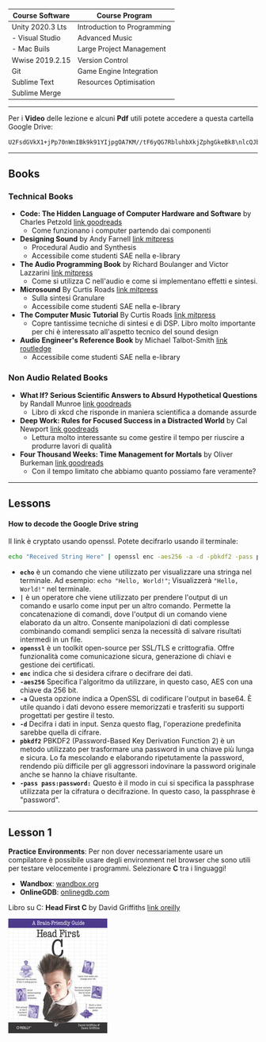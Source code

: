 | Course Software  | Course Program              |
| ---------------- | --------------------------- |
| Unity 2020.3 Lts | Introduction to Programming |
| - Visual Studio  | Advanced Music              |
| - Mac Buils      | Large Project Management    |
| Wwise 2019.2.15  | Version Control             |
| Git              | Game Engine Integration     |
| Sublime Text     | Resources Optimisation      |
| Sublime Merge    |                             |

- - -

Per i **Video** delle lezione e alcuni **Pdf** utili potete accedere a questa cartella Google Drive:
```
U2FsdGVkX1+jPp70nWnIBk9k91YIjpgOA7KM//tF6yQG7RbluhbXkjZphgGkeBk8\nlcQJbXI88A2OfbdjO7oqb89JwtBcpNuvmBdnPVW4iLuCCPS9T+kuDgQYDWScFRA9
```
---

## Books
### Technical Books
- **Code: The Hidden Language of Computer Hardware and Software** by Charles Petzold [link goodreads](https://www.goodreads.com/book/show/44882.Code)
    - Come funzionano i computer partendo dai componenti
- **Designing Sound** by Andy Farnell [link mitpress](https://mitpress.mit.edu/books/designing-sound)
    - Procedural Audio and Synthesis
    - Accessibile come studenti SAE nella e-library
- **The Audio Programming Book** by Richard Boulanger and Victor Lazzarini [link mitpress](https://mitpress.mit.edu/books/audio-programming-book)
    - Come si utilizza C nell'audio e come si implementano effetti e sintesi.
- **Microsound** By Curtis Roads [link mitpress](https://mitpress.mit.edu/books/microsound)
    - Sulla sintesi Granulare
    - Accessibile come studenti SAE nella e-library
- **The Computer Music Tutorial** By Curtis Roads [link mitpress](https://mitpress.mit.edu/books/computer-music-tutorial)
    - Copre tantissime tecniche di sintesi e di DSP. Libro molto importante per chi è interessato all'aspetto tecnico del sound design
- **Audio Engineer's Reference Book** by Michael Talbot-Smith [link routledge](https://www.routledge.com/Audio-Engineers-Reference-Book/Talbot-Smith/p/book/9780240516851)
    - Accessibile come studenti SAE nella e-library

### Non Audio Related Books
- **What If? Serious Scientific Answers to Absurd Hypothetical Questions** by Randall Munroe
[link goodreads](https://www.goodreads.com/book/show/21413662-what-if-serious-scientific-answers-to-absurd-hypothetical-questions)
    - Libro di xkcd che risponde in maniera scientifica a domande assurde
- **Deep Work: Rules for Focused Success in a Distracted World** by Cal Newport [link goodreads](https://www.goodreads.com/book/show/25744928-deep-work?ac=1&from_search=true&qid=3YjAFmWm5O&rank=1)
    - Lettura molto interessante su come gestire il tempo per riuscire a produrre lavori di qualità
- **Four Thousand Weeks: Time Management for Mortals** by Oliver Burkeman [link goodreads](https://www.goodreads.com/book/show/54785515-four-thousand-weeks)
    - Con il tempo limitato che abbiamo quanto possiamo fare veramente?

---

## Lessons
#### How to decode the Google Drive string
Il link è cryptato usando openssl. Potete decifrarlo usando il terminale:

```bash
echo "Received String Here" | openssl enc -aes256 -a -d -pbkdf2 -pass pass:password
```


- **`echo`** è un comando che viene utilizzato per visualizzare una stringa nel terminale. Ad esempio: `echo "Hello, World!"`; Visualizzerà `"Hello, World!"` nel terminale.
- **`|`** è un operatore che viene utilizzato per prendere l'output di un comando e usarlo come input per un altro comando. Permette la concatenazione di comandi, dove l'output di un comando viene elaborato da un altro. Consente manipolazioni di dati complesse combinando comandi semplici senza la necessità di salvare risultati intermedi in un file.
- **`openssl`** è un toolkit open-source per SSL/TLS e crittografia. Offre funzionalità come comunicazione sicura, generazione di chiavi e gestione dei certificati.
- **`enc`** indica che si desidera cifrare o decifrare dei dati.
- **`-aes256`** Specifica l'algoritmo da utilizzare, in questo caso, AES con una chiave da 256 bit.
- **`-a`** Questa opzione indica a OpenSSL di codificare l'output in base64. È utile quando i dati devono essere memorizzati e trasferiti su supporti progettati per gestire il testo.
- **`-d`** Decifra i dati in input. Senza questo flag, l'operazione predefinita sarebbe quella di cifrare.
- **`pbkdf2`** PBKDF2 (Password-Based Key Derivation Function 2) è un metodo utilizzato per trasformare una password in una chiave più lunga e sicura. Lo fa mescolando e elaborando ripetutamente la password, rendendo più difficile per gli aggressori indovinare la password originale anche se hanno la chiave risultante.
- **`-pass pass:password:`** Questo è il modo in cui si specifica la passphrase utilizzata per la cifratura o decifrazione. In questo caso, la passphrase è "password".

- - -

## Lesson 1

**Practice Environments**: Per non dover necessariamente usare un compilatore è possibile usare degli environment nel browser che sono utili per testare velocemente i programmi. Selezionare **C** tra i linguaggi!
- **Wandbox**: [wandbox.org](https://wandbox.org/)
- **OnlineGDB**: [onlinegdb.com](https://www.onlinegdb.com/)

Libro su C: **Head First C** by David Griffiths
[link oreilly](https://www.oreilly.com/library/view/head-first-c/9781449335649/)

![CBook](assets/img/HeadFirstC.jpeg)